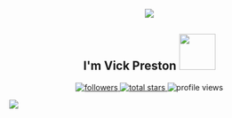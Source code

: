 <p align="center">
  <img src="https://capsule-render.vercel.app/api?type=waving&color=gradient&text=Hello!&height=100&section=header"/>
</p>
<h2 align="center"> I'm Vick Preston <img src="https://media.giphy.com/media/12oufCB0MyZ1Go/giphy.gif" width="65"></h2>

<p align="center">
<a href="https://github.com/Vickouma77?tab=followers">
  <img alt="followers" title="Follow me on Github" src="https://custom-icon-badges.demolab.com/github/followers/Vickouma77?color=236ad3&labelColor=1155ba&style=for-the-badge&logo=person-add&label=Followers&logoColor=white"/>
</a>
<a href="https://github.com/Vickouma77?tab=repositories&sort=stargazers">
  <img alt="total stars" title="Total stars on GitHub" src="https://custom-icon-badges.demolab.com/github/stars/Vickouma77?color=55960c&style=for-the-badge&labelColor=488207&logo=star"/>
</a>
<img alt="profile views" title="Profile views on GitHub" src="https://komarev.com/ghpvc/?username=Vickouma77&style=for-the-badge&color=blue"/>
</p>
<p align="left">
  <img src="https://capsule-render.vercel.app/api?type=waving&color=gradient&height=100&section=footer"/>
</p>
